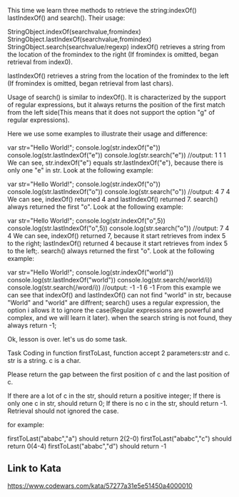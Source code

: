 This time we learn three methods to retrieve the string:indexOf() lastIndexOf() and search(). Their usage:

StringObject.indexOf(searchvalue,fromindex)
StringObject.lastIndexOf(searchvalue,fromindex)
StringObject.search(searchvalue/regexp)
indexOf() retrieves a string from the location of the fromindex to the right (If fromindex is omitted, began retrieval from index0).

lastIndexOf() retrieves a string from the location of the fromindex to the left (If fromindex is omitted, began retrieval from last chars).

Usage of search() is similar to indexOf(). It is characterized by the support of regular expressions, but it always returns the position of the first match from the left side(This means that it does not support the option "g" of regular expressions).

Here we use some examples to illustrate their usage and difference:

var str="Hello World!";
console.log(str.indexOf("e"))
console.log(str.lastIndexOf("e"))
console.log(str.search("e"))
//output:
1
1
1
We can see, str.indexOf("e") equals str.lastIndexOf("e"), because there is only one "e" in str. Look at the following example:

var str="Hello World!";
console.log(str.indexOf("o"))
console.log(str.lastIndexOf("o"))
console.log(str.search("o"))
//output:
4
7
4
We can see, indexOf() returned 4 and lastIndexOf() returned 7. search() always returned the first "o". Look at the following example:

var str="Hello World!";
console.log(str.indexOf("o",5))
console.log(str.lastIndexOf("o",5))
console.log(str.search("o"))
//output:
7
4
4
We can see, indexOf() returned 7, because it start retrieves from index 5 to the right; lastIndexOf() returned 4 because it start retrieves from index 5 to the left;. search() always returned the first "o". Look at the following example:

var str="Hello World!";
console.log(str.indexOf("world"))
console.log(str.lastIndexOf("world"))
console.log(str.search(/world/i))
console.log(str.search(/word/i))
//output:
-1
-1
6
-1
From this example we can see that indexOf() and lastIndexOf() can not find "world" in str, because "World" and "world" are diffrent; search() uses a regular expression, the option i allows it to ignore the case(Regular expressions are powerful and complex, and we will learn it later). when the search string is not found, they always return -1;

Ok, lesson is over. let's us do some task.

Task
Coding in function firstToLast, function accept 2 parameters:str and c. str is a string. c is a char.

Please return the gap between the first position of c and the last position of c.

If there are a lot of c in the str, should return a positive integer; If there is only one c in str, should return 0; If there is no c in the str, should return -1. Retrieval should not ignored the case.

for example:

firstToLast("ababc","a") should return 2(2-0)
firstToLast("ababc","c") should return 0(4-4)
firstToLast("ababc","d") should return -1

## Link to Kata
https://www.codewars.com/kata/57277a31e5e51450a4000010